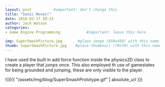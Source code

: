```yaml
---
layout: post          #important: don't change this
title: "Sonic Moves!"
date: 2018-02-17 10:33
author: Jack Watson
categories:
- Game Engine Programming            #important: leave this here

img: SuperSmashPicture.jpg       #place image (850x450) with this name in /assets/img/blog/
thumb: SuperSmashPicture.jpg    #place thumbnail (70x70) with this name in /assets/img/blog/thumbs/
---
```


<!--more-->
I have used the built in add force function inside the physics2D class to create a player that jumps once. This also employed th use of gamestates for being grounded and jumping, these are only visible to the player.



![]({{ "/assets/img/blog/SuperSmashPrototype.gif" | absolute_url }})

